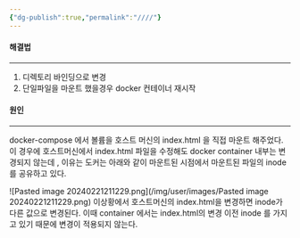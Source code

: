 ```yaml
---
{"dg-publish":true,"permalink":"////"}
---
```




#### 해결법
---
1. 디렉토리 바인딩으로 변경
2. 단일파일을 마운트 했을경우 docker 컨테이너 재시작


#### 원인
---

docker-compose 에서 볼륨을 호스트 머신의 index.html 을 직접 마운트 해주었다.
이 경우에 호스트머신에서  index.html 파일을 수정해도 docker container 내부는 변경되지 않는데 , 이유는 도커는 아래와 같이 마운트된 시점에서 마운트된 파일의 inode를 공유하고 있다.

![Pasted image 20240221211229.png](/img/user/images/Pasted image 20240221211229.png)
이상황에서 호스트머신의 index.html을 변경하면 inode가 다른 값으로 변경된다. 이때 container 에서는 index.html의 변경 이전 inode 를 가지고 있기 때문에 변경이 적용되지 않는다.
